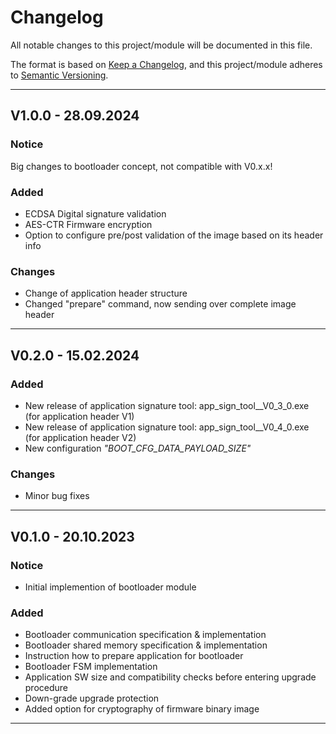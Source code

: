 # Changelog
All notable changes to this project/module will be documented in this file.

The format is based on [Keep a Changelog](https://keepachangelog.com/en/1.0.0/),
and this project/module adheres to [Semantic Versioning](https://semver.org/spec/v2.0.0.html).

---
## V1.0.0 - 28.09.2024

### Notice
Big changes to bootloader concept, not compatible with V0.x.x!

### Added
 - ECDSA Digital signature validation
 - AES-CTR Firmware encryption
 - Option to configure pre/post validation of the image based on its header info
 
### Changes
 - Change of application header structure
 - Changed "prepare" command, now sending over complete image header

---
## V0.2.0 - 15.02.2024

### Added
 - New release of application signature tool: app_sign_tool__V0_3_0.exe (for application header V1)
 - New release of application signature tool: app_sign_tool__V0_4_0.exe (for application header V2)
 - New configuration *"BOOT_CFG_DATA_PAYLOAD_SIZE"*

### Changes
 - Minor bug fixes

---
## V0.1.0 - 20.10.2023

### Notice
 - Initial implemention of bootloader module

### Added
- Bootloader communication specification & implementation
- Bootloader shared memory specification & implementation
- Instruction how to prepare application for bootloader
- Bootloader FSM implementation
- Application SW size and compatibility checks before entering upgrade procedure
- Down-grade upgrade protection
- Added option for cryptography of firmware binary image

---